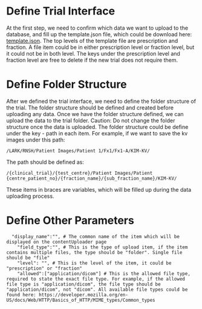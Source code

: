# Define Trial Interface
At the first step, we need to confirm which data we want to upload to the database, and fill up the template.json file, which could be download here: [template.json](/docs/trial_folder_structure/template.json). The top levels of the template file are prescription and fraction. A file item could be in either prescription level or fraction level, but it could not be in both level. The keys under the prescription level and fraction level are free to delete if the new trial does not require them.

# Define Folder Structure
After we defined the trial interface, we need to define the folder structure of the trial. The folder structure should be defined and created before uploading any data. Once we have the folder structure defined, we can upload the data to the trial folder. Caution: Do not change the folder structure once the data is uploaded. The folder structure could be define under the key - path in each item. For example, if we want to save the kv images under this path:
```
/LARK/RNSH/Patient Images/Patient 1/Fx1/Fx1-A/KIM-KV/
```
The path should be defined as:
```
/{clinical_trial}/{test_centre}/Patient Images/Patient {centre_patient_no}/{fraction_name}/{sub_fraction_name}/KIM-KV/
```
These items in braces are variables, which will be filled up during the data uploading process.

# Define Other Parameters
```
  "display_name":"", # The common name of the item which will be displayed on the contentUploader page
	"field_type":"", # This is the type of upload item, if the item contains multiple files, the type should be "folder". Single file should be "file"
	"level": "", # This is the level of the item, it could be "prescription" or "fraction"
	"allowed":["application/dicom"] # This is the allowed file type, required to state the exact file type. For example, if the allowed file type is "application/dicom", the file type should be "application/dicom", not "dicom". All available file types could be found here: https://developer.mozilla.org/en-US/docs/Web/HTTP/Basics_of_HTTP/MIME_types/Common_types
```
